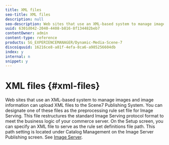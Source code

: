 ```yaml
---
title: XML files
seo-title: XML files
description: null
seo-description: Web sites that use an XML-based system to manage images and image information can upload XML files to the Scene7 Publishing System. Learn more about XML files.
uuid: 6301d042-2040-4408-b816-8f134482beb7
contentOwner: admin
content-type: reference
products: SG_EXPERIENCEMANAGER/Dynamic-Media-Scene-7
discoiquuid: 16216ce8-a81f-4efa-8ca6-a985256604db
index: y
internal: n
snippet: y
---
```


# XML files {#xml-files}

Web sites that use an XML-based system to manage images and image information can upload XML files to the Scene7 Publishing System. You can designate one of these files as the preprocessing rule set file for Image Serving. This file restructures the standard Image Serving protocol format to meet the business logic of your commerce server. On the Setup screen, you can specify an XML file to serve as the rule set definitions file path. This path setting is located under Catalog Management on the Image Server Publishing screen. See [Image Server](publish-setup.md#image_server).
